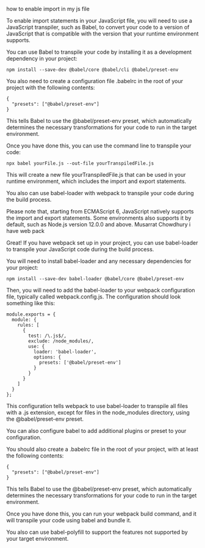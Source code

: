 how to enable import in my js file

To enable import statements in your JavaScript file, you will need to use a JavaScript transpiler, such as Babel, to convert your code to a version of JavaScript that is compatible with the version that your runtime environment supports.

You can use Babel to transpile your code by installing it as a development dependency in your project:
```
npm install --save-dev @babel/core @babel/cli @babel/preset-env
```
You also need to create a configuration file .babelrc in the root of your project with the following contents:
```
{
  "presets": ["@babel/preset-env"]
}
```
This tells Babel to use the @babel/preset-env preset, which automatically determines the necessary transformations for your code to run in the target environment.

Once you have done this, you can use the command line to transpile your code:
```
npx babel yourFile.js --out-file yourTranspiledFile.js
```
This will create a new file yourTranspiledFile.js that can be used in your runtime environment, which includes the import and export statements.

You also can use babel-loader with webpack to transpile your code during the build process.

Please note that, starting from ECMAScript 6, JavaScript natively supports the import and export statements. Some environments also supports it by default, such as Node.js version 12.0.0 and above.
Musarrat Chowdhury
i have web pack 

Great! If you have webpack set up in your project, you can use babel-loader to transpile your JavaScript code during the build process.

You will need to install babel-loader and any necessary dependencies for your project:
```
npm install --save-dev babel-loader @babel/core @babel/preset-env
```
Then, you will need to add the babel-loader to your webpack configuration file, typically called webpack.config.js. The configuration should look something like this:
```
module.exports = {
  module: {
    rules: [
      {
        test: /\.js$/,
        exclude: /node_modules/,
        use: {
          loader: 'babel-loader',
          options: {
            presets: ['@babel/preset-env']
          }
        }
      }
    ]
  }
};
```
This configuration tells webpack to use babel-loader to transpile all files with a .js extension, except for files in the node_modules directory, using the @babel/preset-env preset.

You can also configure babel to add additional plugins or preset to your configuration.

You should also create a .babelrc file in the root of your project, with at least the following contents:
```
{
  "presets": ["@babel/preset-env"]
}
```
This tells Babel to use the @babel/preset-env preset, which automatically determines the necessary transformations for your code to run in the target environment.

Once you have done this, you can run your webpack build command, and it will transpile your code using babel and bundle it.

You also can use babel-polyfill to support the features not supported by your target environment.
